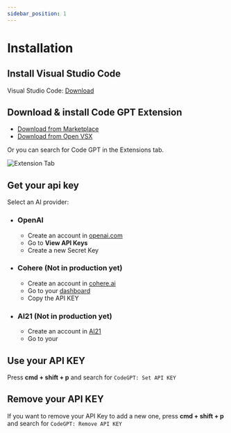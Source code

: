 ```yaml
---
sidebar_position: 1
---
```


# Installation

## Install Visual Studio Code
Visual Studio Code: [Download](https://code.visualstudio.com/download)

## Download & install Code GPT Extension
- [Download from Marketplace](https://marketplace.visualstudio.com/items?itemName=DanielSanMedium.dscodegpt)
- [Download from Open VSX](https://open-vsx.org/extension/DanielSanMedium/dscodegpt)

Or you can search for Code GPT in the Extensions tab.

![Extension Tab](https://user-images.githubusercontent.com/6216945/212494271-256734c6-6cab-4c12-bb8f-dae1ffa74b33.png)

## Get your api key
Select an AI provider:
- ### OpenAI
  - Create an account in [openai.com](https://openai.com/api/)
  - Go to **View API Keys**
  - Create a new Secret Key

- ### Cohere (Not in production yet)
  - Create an account in [cohere.ai](https://cohere.ai/)
  - Go to your [dashboard](https://dashboard.cohere.ai/)
  - Copy the API KEY

- ### AI21 (Not in production yet)
  - Create an account in [AI21](https://www.ai21.com/)
  - Go to your 

## Use your API KEY

Press **cmd + shift + p** and search for `CodeGPT: Set API KEY`

## Remove your API KEY

If you want to remove your API Key to add a new one, press **cmd + shift + p** and search for `CodeGPT: Remove API KEY`
